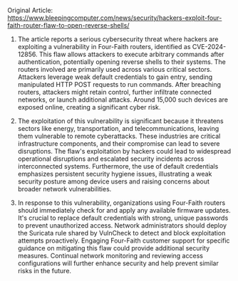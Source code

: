 Original Article: https://www.bleepingcomputer.com/news/security/hackers-exploit-four-faith-router-flaw-to-open-reverse-shells/

1) The article reports a serious cybersecurity threat where hackers are exploiting a vulnerability in Four-Faith routers, identified as CVE-2024-12856. This flaw allows attackers to execute arbitrary commands after authentication, potentially opening reverse shells to their systems. The routers involved are primarily used across various critical sectors. Attackers leverage weak default credentials to gain entry, sending manipulated HTTP POST requests to run commands. After breaching routers, attackers might retain control, further infiltrate connected networks, or launch additional attacks. Around 15,000 such devices are exposed online, creating a significant cyber risk.

2) The exploitation of this vulnerability is significant because it threatens sectors like energy, transportation, and telecommunications, leaving them vulnerable to remote cyberattacks. These industries are critical infrastructure components, and their compromise can lead to severe disruptions. The flaw's exploitation by hackers could lead to widespread operational disruptions and escalated security incidents across interconnected systems. Furthermore, the use of default credentials emphasizes persistent security hygiene issues, illustrating a weak security posture among device users and raising concerns about broader network vulnerabilities.

3) In response to this vulnerability, organizations using Four-Faith routers should immediately check for and apply any available firmware updates. It's crucial to replace default credentials with strong, unique passwords to prevent unauthorized access. Network administrators should deploy the Suricata rule shared by VulnCheck to detect and block exploitation attempts proactively. Engaging Four-Faith customer support for specific guidance on mitigating this flaw could provide additional security measures. Continual network monitoring and reviewing access configurations will further enhance security and help prevent similar risks in the future.